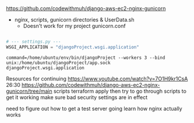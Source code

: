 https://github.com/codewithmuh/django-aws-ec2-nginx-gunicorn
* nginx, scripts, gunicorn directories & UserData.sh
  * Doesn't work for my project
gunicorn.conf
```

```
```python
# --- settings.py ---
WSGI_APPLICATION = "djangoProject.wsgi.application"
```
```
command=/home/ubuntu/env/bin/djangoProject --workers 3 --bind unix:/home/ubuntu/djangoProject/app.sock djangoProject.wsgi.application
```

Resources for continuing 
https://www.youtube.com/watch?v=7O1H9kr1CsA 26:30
https://github.com/codewithmuh/django-aws-ec2-nginx-gunicorn/tree/main scripts
terraform apply then try to go through scripts to get it working
make sure bad security settings are in effect

need to figure out how to get a test server going
learn how nginx actually works 